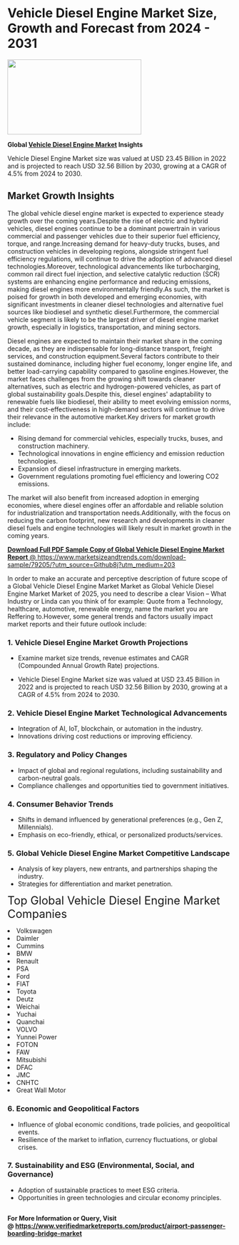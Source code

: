 <H1>Vehicle Diesel Engine Market Size, Growth and Forecast from 2024 - 2031</H1><img class="aligncenter size-medium wp-image-584254" src="https://thirdeyenews.in/wp-content/uploads/2024/09/Global-Market-Research-300x168.jpeg" alt="" width="300" height="168" /><p><strong>Global&nbsp;<a href="https://www.marketsizeandtrends.com/download-sample/79205/?utm_source=Github8j?utm_medium=203">Vehicle Diesel Engine Market</a> Insights</strong></p><p>Vehicle Diesel Engine Market size was valued at USD 23.45 Billion in 2022 and is projected to reach USD 32.56 Billion by 2030, growing at a CAGR of 4.5% from 2024 to 2030.</p><p><h2>Market Growth Insights</h2> <p>The global vehicle diesel engine market is expected to experience steady growth over the coming years.Despite the rise of electric and hybrid vehicles, diesel engines continue to be a dominant powertrain in various commercial and passenger vehicles due to their superior fuel efficiency, torque, and range.Increasing demand for heavy-duty trucks, buses, and construction vehicles in developing regions, alongside stringent fuel efficiency regulations, will continue to drive the adoption of advanced diesel technologies.Moreover, technological advancements like turbocharging, common rail direct fuel injection, and selective catalytic reduction (SCR) systems are enhancing engine performance and reducing emissions, making diesel engines more environmentally friendly.As such, the market is poised for growth in both developed and emerging economies, with significant investments in cleaner diesel technologies and alternative fuel sources like biodiesel and synthetic diesel.Furthermore, the commercial vehicle segment is likely to be the largest driver of diesel engine market growth, especially in logistics, transportation, and mining sectors.</p> <p><a href="#"></a></p> <p>Diesel engines are expected to maintain their market share in the coming decade, as they are indispensable for long-distance transport, freight services, and construction equipment.Several factors contribute to their sustained dominance, including higher fuel economy, longer engine life, and better load-carrying capability compared to gasoline engines.However, the market faces challenges from the growing shift towards cleaner alternatives, such as electric and hydrogen-powered vehicles, as part of global sustainability goals.Despite this, diesel engines' adaptability to renewable fuels like biodiesel, their ability to meet evolving emission norms, and their cost-effectiveness in high-demand sectors will continue to drive their relevance in the automotive market.Key drivers for market growth include: <ul> <li>Rising demand for commercial vehicles, especially trucks, buses, and construction machinery.</li> <li>Technological innovations in engine efficiency and emission reduction technologies.</li> <li>Expansion of diesel infrastructure in emerging markets.</li> <li>Government regulations promoting fuel efficiency and lowering CO2 emissions.</li> </ul> The market will also benefit from increased adoption in emerging economies, where diesel engines offer an affordable and reliable solution for industrialization and transportation needs.Additionally, with the focus on reducing the carbon footprint, new research and developments in cleaner diesel fuels and engine technologies will likely result in market growth in the coming years.<p><a href="#"></p><p><span class=""><strong>Download Full PDF Sample Copy of Global Vehicle Diesel Engine Market Report</strong> @ <a href="https://www.marketsizeandtrends.com/download-sample/79205/?utm_source=Github8j?utm_medium=203" target="_blank">https://www.marketsizeandtrends.com/download-sample/79205/?utm_source=Github8j?utm_medium=203</a></span></p><p>In order to make an accurate and perceptive description of future scope of a Global&nbsp;Vehicle Diesel Engine Market Market as Global&nbsp;Vehicle Diesel Engine Market Market of 2025, you need to describe a clear Vision &ndash; What Industry or Linda can you think of for example: Quote from a Technology, healthcare, automotive, renewable energy, name the market you are Reffering to.However, some general trends and factors usually impact market reports and their future outlook include:</p><h3>1.&nbsp;<strong>Vehicle Diesel Engine Market Growth Projections</strong></h3><ul><li>Examine market size trends, revenue estimates and CAGR (Compounded Annual Growth Rate) projections.</li><li><p>Vehicle Diesel Engine Market size was valued at USD 23.45 Billion in 2022 and is projected to reach USD 32.56 Billion by 2030, growing at a CAGR of 4.5% from 2024 to 2030.</p></li></ul><h3>2.&nbsp;<strong>Vehicle Diesel Engine Market Technological Advancements</strong></h3><ul><li>Integration of AI, IoT, blockchain, or automation in the industry.</li><li>Innovations driving cost reductions or improving efficiency.</li></ul><h3>3.&nbsp;<strong>Regulatory and Policy Changes</strong></h3><ul><li>Impact of global and regional regulations, including sustainability and carbon-neutral goals.</li><li>Compliance challenges and opportunities tied to government initiatives.</li></ul><h3>4.&nbsp;<strong>Consumer Behavior Trends</strong></h3><ul><li>Shifts in demand influenced by generational preferences (e.g., Gen Z, Millennials).</li><li>Emphasis on eco-friendly, ethical, or personalized products/services.</li></ul><h3>5.&nbsp;<strong>Global Vehicle Diesel Engine Market Competitive Landscape</strong></h3><ul><li>Analysis of key players, new entrants, and partnerships shaping the industry.</li><li>Strategies for differentiation and market penetration.</li></ul><p data-pm-slice="1 1 []"><span style="color: inherit; font-family: inherit; font-size: 25px;">Top Global Vehicle Diesel Engine Market Companies</span></p><div class="" data-test-id=""><p><li>Volkswagen</li><li> Daimler</li><li> Cummins</li><li> BMW</li><li> Renault</li><li> PSA</li><li> Ford</li><li> FIAT</li><li> Toyota</li><li> Deutz</li><li> Weichai</li><li> Yuchai</li><li> Quanchai</li><li> VOLVO</li><li> Yunnei Power</li><li> FOTON</li><li> FAW</li><li> Mitsubishi</li><li> DFAC</li><li> JMC</li><li> CNHTC</li><li> Great Wall Motor</li></p></div><h3>6.&nbsp;<strong>Economic and Geopolitical Factors</strong></h3><ul><li>Influence of global economic conditions, trade policies, and geopolitical events.</li><li>Resilience of the market to inflation, currency fluctuations, or global crises.</li></ul><h3>7.&nbsp;<strong>Sustainability and ESG (Environmental, Social, and Governance)</strong></h3><ul><li>Adoption of sustainable practices to meet ESG criteria.</li><li>Opportunities in green technologies and circular economy principles.</li></ul><h2><strong style="font-size: 14px;">For More Information or Query, Visit @&nbsp;</strong><a style="background-color: #ffffff; font-size: 14px;" href="https://www.marketsizeandtrends.com/report/vehicle-diesel-engine-market/" target="_blank">https://www.verifiedmarketreports.com/product/airport-passenger-boarding-bridge-market</a></h2>